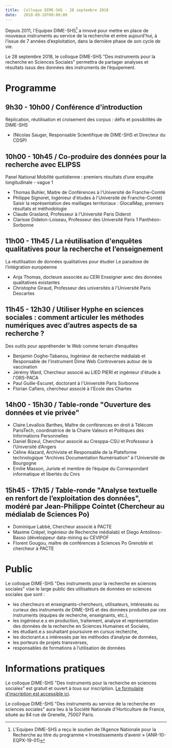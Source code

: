 ```yaml
---
title:  Colloque DIME-SHS - 28 septembre 2018
date:   2018-09-28T00:00:00
---
```


Depuis 2011, l'Equipex DIME-SHS[^1] a innové pour mettre en place de nouveaux instruments au service de la recherche et entre aujourd'hui, à l’issue de 7 années d’exploitation, dans la dernière phase de son cycle de vie.

Le 28 septembre 2018, le colloque DIME-SHS "Des instruments pour la recherche en Sciences Sociales" permettra de partager analyses et résultats issus des données des instruments de l’équipement.

<!--more-->

# Programme
## 9h30 - 10h00 / Conférence d'introduction
Réplication, réutilisation et croisement des corpus : défis et possibilités de DIME-SHS
- (Nicolas Sauger, Responsable Scientifique de DIME-SHS et Directeur du CDSP)

## 10h00 - 10h45 / Co-produire des données pour la recherche avec ELIPSS
Panel National Mobilité quotidienne : premiers résultats d’une enquête longitudinale - vague 1
- Thomas Buhler, Maitre de Conférences à l'Université de Franche-Comté
- Philippe Signoret, Ingénieur d'études à l'Université de Franche-Comté)
Saisir la représentation des maillages territoriaux : GlocalMap, premiers résultats et méthodologie
- Claude Grasland, Professeur à l'Université Paris Diderot
- Clarisse Didelon-Loiseau, Professeur des Université Paris 1 Panthéon-Sorbonne

## 11h00 - 11h45 / La réutilisation d'enquêtes qualitatives pour la recherche et l’enseignement
La réutilisation de données qualitatives pour étudier Le paradoxe de l’intégration européenne
- Anja Thomas, docteure associée au CERI
Enseigner avec des données qualitatives existantes
- Christophe Giraud, Professeur des universités à l'Université Paris Descartes

## 11h45 - 12h30 / Utiliser Hyphe en sciences sociales : comment articuler les méthodes numériques avec d’autres aspects de sa recherche ?
Des outils pour appréhender le Web comme terrain d’enquêtes
- Benjamin Ooghe-Tabanou, Ingénieur de recherche médialab et Responsable de l'instrument Dime Web
Controverses autour de la vaccination
- Jérémy Ward, Chercheur associé au LIED PIERI et ingénieur d'étude à l'ORS-PACA
- Paul Guille-Escuret, doctorant à l'Université Paris Sorbonne
- Florian Cafiero, chercheur associé à l'Ecole des Chartes

## 14h00 - 15h30 / Table-ronde "Ouverture des données et vie privée"
- Claire Levallois Barthes, Maître de conférences en droit à Télécom ParisTech, coordinatrice de la Chaire Valeurs et Politiques des Informations Personnelles
- Daniel Bizeul, Chercheur associé au Cresppa-CSU et Professeur à l’Université d’Angers
- Céline Alazard, Archiviste et Responsable de la Plateforme technologique "Archives Documentation Numérisation" à l'Université de Bourgogne
- Emilie Masson, Juriste et membre de l’équipe du Correspondant informatique et libertés du Cnrs

## 15h45 - 17h15 / Table-ronde "Analyse textuelle en renfort de l’exploitation des données", modéré par Jean-Philippe Cointet (Chercheur au médialab de Sciences Po)
- Dominique Labbé, Chercheur associé à PACTE
- Maxime Crépel, Ingénieur de Recherche médialab) et Diego Antolinos-Basso (développeur data-mining au CEVIPOF
- Florent Gougou, maître de conférences à Sciences Po Grenoble et chercheur à PACTE

# Public
Le colloque DIME-SHS "Des instruments pour la recherche en sciences sociales" vise le large public des utilisateurs de données en sciences sociales que sont :
- les chercheurs et enseignants-chercheurs, utilisateurs, intéressés ou curieux des instruments de DIME-SHS et des données produites par ces instruments (équipes de recherche, enseignants, etc.),
- les ingénieur.e.s en production, traitement, analyse et représentation des données de la recherche en Sciences Humaines et Sociales,
- les étudiant.e.s souhaitant poursuivre en cursus recherche,
- les doctorant.e.s intéressés par les méthodes d’analyse de données,
- les porteurs de projets transverses,
- responsables de formations à l’utilisation de données


# Informations pratiques
Le colloque DIME-SHS "Des instruments pour la recherche en sciences sociales" est gratuit et ouvert à tous sur inscription. [Le formulaire d'inscription est accessible ici](https://framaforms.org/colloque-dime-shs-des-instruments-au-service-de-la-recherche-en-sciences-sociales-1529765747).

Le colloque DIME-SHS "Des instruments au service de la recherche en sciences sociales" aura lieu à la Société Nationale d'Horticulture de France, située au 84 rue de Grenelle, 75007 Paris.


[^1]: L'Equipex DIME-SHS a reçu le soutien de l’Agence Nationale pour la Recherche au titre du programme « Investissements d’avenir » (ANR-10-EQPX-19-01)
